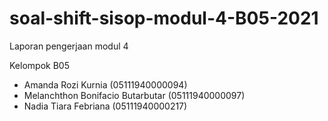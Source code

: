 # soal-shift-sisop-modul-4-B05-2021
Laporan pengerjaan modul 4

Kelompok B05
- Amanda Rozi Kurnia (05111940000094)
- Melanchthon Bonifacio Butarbutar (05111940000097)
- Nadia Tiara Febriana (05111940000217)


